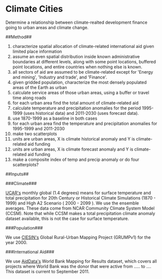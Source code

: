 Climate Cities
==============

Determine a relationship between climate-realted development finance going to urban areas and climate change.

##Method##

1. characterize spatial allocation of climate-related international aid given limited place information
  1. assume an even spatial distribution inside known administrative boundaries at different levels, along with some point locations, buffered point locations, and entire countries when nothing else is known.
  1. all sectors of aid are assumed to be climate-related except for 'Energy and mining', 'Industry and trade', and 'Finance'.
2. given gridded population, characterize the most densely populated areas of the Earth as urban
3. calculate service areas of those urban areas, using a buffer or travel time along roads
4. for each urban area find the total amount of climate-related aid
5. calculate temperature and precipitation anomalies for the period 1995-1999 (uses historical data) and 2011-2030 (uses forecast data).
  1. use 1870-1999 as a baseline in both cases
6. for each urban area find the temperature and precipitation anomalies for 1995-1999 and 2011-2030
7. make two scatterplots
  1. units are urban areas, X is climate historical anomaly and Y is climate-related aid funding
  1. units are urban areas, X is climate forecast anomaly and Y is climate-related aid funding
  1. make a composite index of temp and precip anomaly or do four scatterplots?

##Inputs##

###Climate###

[UCAR's](https://gisclimatechange.ucar.edu/gis-data) monthly global (1.4 degrees) means for surface temperature and total precipitation
for 20th Century or Historical Climate Simulations (1870 - 1999) and High A2 Scenario ( 2000 - 2099 ).
We use the ensemble averages.
These data come from NCAR Community Climate System Model (CCSM).
Note that while CCSM makes a total precipitation climate anomaly dataset available, this is not the case for surface temperature.

###Population###

We use [CIESIN's](http://sedac.ciesin.columbia.edu/data/sets/browse) Global Rural-Urban Mapping Project (GRUMPv1) for the year 2000.

###International Aid###

We use [AidData's](aiddata.org) World Bank Mapping for Results dataset, which covers all projects where World Bank was the donor that were active from ..... to ....
This dataset is current to September 2011.
